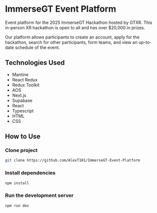 # ImmerseGT Event Platform

Event platform for the 2025 ImmerseGT Hackathon hosted by GTXR. This in-person XR hackathon is open to all and has over $20,000 in prizes.

Our platform allows participants to create an account, apply for the hackathon, search for other participants, form teams, and view an up-to-date schedule of the event.

## Technologies Used

- Mantine
- React Redux
- Redux Toolkit
- AOS
- Next.js
- Supabase
- React
- Typescript
- HTML
- CSS

## How to Use

### Clone project

```bash
git clone https://github.com/AlexT101/ImmerseGT-Event-Platform
```

### Install dependencies

```bash
npm install
```

### Run the development server

```bash
npm run dev
```


